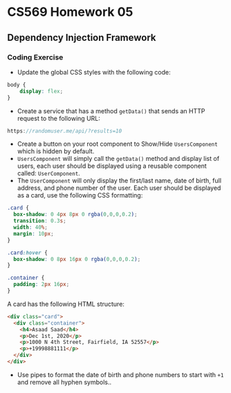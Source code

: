# CS569 Homework 05
## Dependency Injection Framework
### Coding Exercise
* Update the global CSS styles with the following code:
```css
body {
	display: flex;
}
```
* Create a service that has a method `getData()` that sends an HTTP request to the following URL:
```js
https://randomuser.me/api/?results=10
```
* Create a button on your root component to Show/Hide `UsersComponent` which is hidden by default. 
* `UsersComponent` will simply call the `getData()` method and display list of users, each user should be displayed using a reusable component called: `UserComponent`. 
* The `UserComponent` will only display the first/last name, date of birth, full address, and phone number of the user. Each user should be displayed as a card, use the following CSS formatting:
```css
.card {
  box-shadow: 0 4px 8px 0 rgba(0,0,0,0.2);
  transition: 0.3s;
  width: 40%;
  margin: 10px;
}

.card:hover {
  box-shadow: 0 8px 16px 0 rgba(0,0,0,0.2);
}

.container {
  padding: 2px 16px;
}
```
A card has the following HTML structure:
```html
<div class="card">
  <div class="container">
    <h4>Asaad Saad</h4>
    <p>Dec 1st, 2020</p>
    <p>1000 N 4th Street, Fairfield, IA 52557</p>
    <p>+19998881111</p>
  </div>
</div>
```
* Use pipes to format the date of birth and phone numbers to start with `+1` and remove all hyphen symbols..

